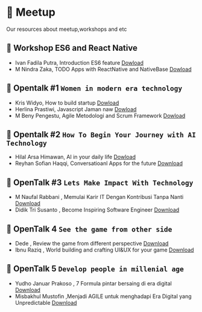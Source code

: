 # :bookmark_tabs: Meetup
Our resources about meetup,workshops and etc

## :muscle: Workshop ES6 and React Native
- Ivan Fadila Putra, Introduction ES6 feature [Dowload](resource/workshop/react-native/Introduction_ES6.pptx)
- M Nindra Zaka, TODO Apps with ReactNative and NativeBase [Dowload](resource/workshop/react-native/Workshop_React_Native.pptx)

## :loudspeaker: Opentalk #1 `Women in modern era technology`
- Kris Widyo, How to build startup [Dowload](resource/ot1/How_to_build_Startup.pdf)
- Herlina Prastiwi, Javascript Jaman naw [Dowload](resource/ot1/Teknologi_JS_Jaman_Now.pdf)
- M Beny Pengestu,
Agile Metodologi and Scrum Framework [Dowload](resource/ot1/Agile_Metodologi_and_Scrum_Framework.pptx)

## :loudspeaker: Opentalk #2 `How To Begin Your Journey with AI Technology`
- Hilal Arsa Himawan, AI in your daily life [Dowload](resource/ot2/How_to_begin_your_journey_with_AI_technology.pptx)
- Reyhan Sofian Haqqi, Conversatioanl Apps for the future [Download](resource/ot2/Conversational_Apps_for_the_Future.ppt)
## :loudspeaker: OpenTalk #3 `Lets Make Impact With Technology`
- M Naufal Rabbani , Memulai Karir IT Dengan Kontribusi Tanpa Nanti [Download](resource/ot3/Memulai_Karir_IT_Dengan_Kontribusi_Tanpa_Nanti.pptx)
- Didik Tri Susanto , Become Inspiring Software Engineer [Download](resource/ot5/7_formula_pintar.pptx)

## :loudspeaker: OpenTalk 4 `See the game from other side`
- Dede , Review the game from different perspective [Download]()
- Ibnu Raziq , World building and  crafting UI&UX for your game [Download]()

## :loudspeaker: OpenTalk 5 `Develop people in millenial age`
- Yudho Januar Prakoso , 7 Formula pintar bersaing di era digital [Download](resource/ot5/7_formula_pintar.pptx)
- Misbakhul Mustofin ,Menjadi AGILE untuk menghadapi Era Digital yang Unpredictable [Download](resource/ot5/agile.pptx)
